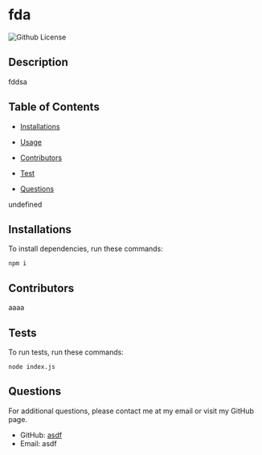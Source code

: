 # fda
  ![Github License](https://img.shields.io/badge/license-MIT-yellowgreen.svg)

## Description 

  fddsa

  ## Table of Contents 

  * [Installations](#installations)

  * [Usage](#usage)
  
  * [Contributors](#contributors)

  * [Test](#tests)

  * [Questions](#questions)

  undefined
  
  ## Installations

  To install dependencies, run these commands:

  ```
  npm i
  ```

  ## Contributors

  aaaa

  ## Tests

  To run tests, run these commands:

  ```
  node index.js
  ```

  ## Questions

  For additional questions, please contact me at my email or visit my GitHub page.

  - GitHub: [asdf](https://github.com/asdf/)
  - Email:  asdf
  